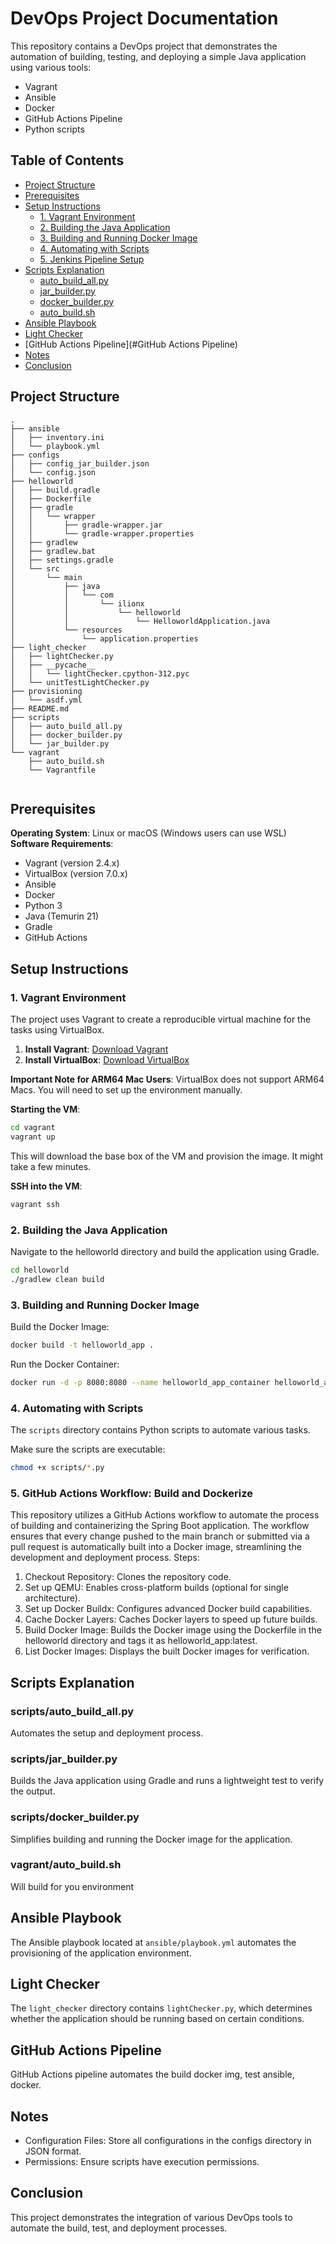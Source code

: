 
# DevOps Project Documentation

This repository contains a DevOps project that demonstrates the automation of building, testing, and deploying a simple Java application using various tools:
- Vagrant
- Ansible
- Docker 
- GitHub Actions Pipeline
- Python scripts

## Table of Contents
- [Project Structure](#project-structure)
- [Prerequisites](#prerequisites)
- [Setup Instructions](#setup-instructions)
  - [1. Vagrant Environment](#1-vagrant-environment)
  - [2. Building the Java Application](#2-building-the-java-application)
  - [3. Building and Running Docker Image](#3-building-and-running-docker-image)
  - [4. Automating with Scripts](#4-automating-with-scripts)
  - [5. Jenkins Pipeline Setup](#5-jenkins-pipeline-setup)
- [Scripts Explanation](#scripts-explanation)
  - [auto_build_all.py](#auto_build_allpy)
  - [jar_builder.py](#jar_builderpy)
  - [docker_builder.py](#docker_builderpy)
  - [auto_build.sh](#auto_build.sh)
- [Ansible Playbook](#ansible-playbook)
- [Light Checker](#light-checker)
- [GitHub Actions Pipeline](#GitHub Actions Pipeline)
- [Notes](#notes)
- [Conclusion](#conclusion)

## Project Structure

```
.
├── ansible
│   ├── inventory.ini
│   └── playbook.yml
├── configs
│   ├── config_jar_builder.json
│   └── config.json
├── helloworld
│   ├── build.gradle
│   ├── Dockerfile
│   ├── gradle
│   │   └── wrapper
│   │       ├── gradle-wrapper.jar
│   │       └── gradle-wrapper.properties
│   ├── gradlew
│   ├── gradlew.bat
│   ├── settings.gradle
│   └── src
│       └── main
│           ├── java
│           │   └── com
│           │       └── ilionx
│           │           └── helloworld
│           │               └── HelloworldApplication.java
│           └── resources
│               └── application.properties
├── light_checker
│   ├── lightChecker.py
│   ├── __pycache__
│   │   └── lightChecker.cpython-312.pyc
│   └── unitTestLightChecker.py
├── provisioning
│   └── asdf.yml
├── README.md
├── scripts
│   ├── auto_build_all.py
│   ├── docker_builder.py
│   └── jar_builder.py
└── vagrant
    ├── auto_build.sh
    └── Vagrantfile


```

## Prerequisites
**Operating System**: Linux or macOS (Windows users can use WSL)  
**Software Requirements**:
- Vagrant (version 2.4.x)
- VirtualBox (version 7.0.x)
- Ansible
- Docker
- Python 3
- Java (Temurin 21)
- Gradle
- GitHub Actions

## Setup Instructions

### 1. Vagrant Environment
The project uses Vagrant to create a reproducible virtual machine for the tasks using VirtualBox.

1. **Install Vagrant**: [Download Vagrant](https://www.vagrantup.com/downloads)
2. **Install VirtualBox**: [Download VirtualBox](https://www.virtualbox.org/)

**Important Note for ARM64 Mac Users**: VirtualBox does not support ARM64 Macs. You will need to set up the environment manually.

**Starting the VM**:
```bash
cd vagrant
vagrant up
```
This will download the base box of the VM and provision the image. It might take a few minutes.

**SSH into the VM**:
```bash
vagrant ssh
```

### 2. Building the Java Application
Navigate to the helloworld directory and build the application using Gradle.

```bash
cd helloworld
./gradlew clean build
```

### 3. Building and Running Docker Image

Build the Docker Image:

```bash
docker build -t helloworld_app .
```

Run the Docker Container:

```bash
docker run -d -p 8080:8080 --name helloworld_app_container helloworld_app
```

### 4. Automating with Scripts
The `scripts` directory contains Python scripts to automate various tasks.

Make sure the scripts are executable:

```bash
chmod +x scripts/*.py
```

### 5. GitHub Actions Workflow: Build and Dockerize
This repository utilizes a GitHub Actions workflow to automate the process of building and containerizing the Spring Boot application. The workflow ensures that every change pushed to the main branch or submitted via a pull request is automatically built into a Docker image, streamlining the development and deployment process.
Steps:
1. Checkout Repository: Clones the repository code.
2. Set up QEMU: Enables cross-platform builds (optional for single architecture).
3. Set up Docker Buildx: Configures advanced Docker build capabilities.
4. Cache Docker Layers: Caches Docker layers to speed up future builds.
5. Build Docker Image: Builds the Docker image using the Dockerfile in the helloworld directory and tags it as helloworld_app:latest.
6. List Docker Images: Displays the built Docker images for verification.

## Scripts Explanation

### scripts/auto_build_all.py
Automates the setup and deployment process.

### scripts/jar_builder.py
Builds the Java application using Gradle and runs a lightweight test to verify the output.

### scripts/docker_builder.py
Simplifies building and running the Docker image for the application.

### vagrant/auto_build.sh
Will build for you environment

## Ansible Playbook
The Ansible playbook located at `ansible/playbook.yml` automates the provisioning of the application environment.

## Light Checker
The `light_checker` directory contains `lightChecker.py`, which determines whether the application should be running based on certain conditions.

## GitHub Actions Pipeline
GitHub Actions pipeline automates the build docker img, test ansible, docker.

## Notes
- Configuration Files: Store all configurations in the configs directory in JSON format.
- Permissions: Ensure scripts have execution permissions.


## Conclusion
This project demonstrates the integration of various DevOps tools to automate the build, test, and deployment processes.
